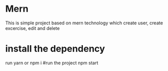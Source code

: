 # Mern
This is simple project based on mern technology which create user, create excercise, edit and delete
# install the dependency
run yarn or npm i
#run the project
npm start